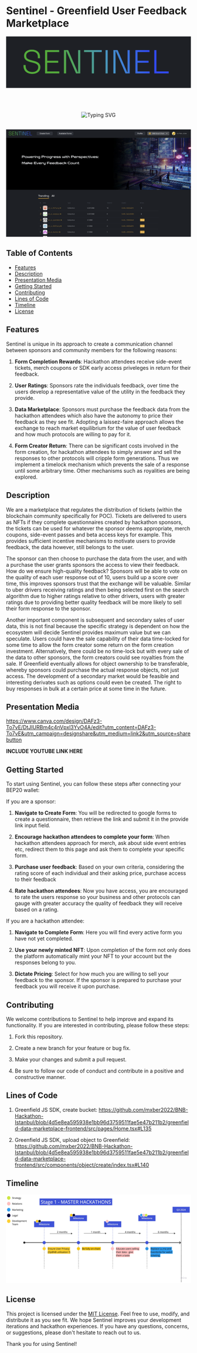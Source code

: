 # Sentinel - Greenfield User Feedback Marketplace
<p align="center">
   <img width="600" src="Assets/Sentinel_logo.png">
</p>


</p>
<br><br/>
<p align="center">
  <img src="https://readme-typing-svg.herokuapp.com?font=Roboto&duration=2000&pause=1000&color=000000&center=true&vCenter=true&random=false&width=435&lines=Powering+Progress+with+Perspectives%3A;Make+Every+Feedback+Count" alt="Typing SVG" />
<br><br/>

<p align="center">
  <img src="Assets/Sentinel_Landing_Page.png">
</p>

## Table of Contents

- [Features](#features)
- [Description](#discription)
- [Presentation Media](#presentation-media)
- [Getting Started](#getting-started)
- [Contributing](#contributing)
- [Lines of Code](#lines-of-code)
- [Timeline](#timeline)
- [License](#license)

## Features

Sentinel is unique in its approach to create a communication channel between sponsors and community members for the following reasons:

1. **Form Completion Rewards**: Hackathon attendees receive side-event tickets, merch coupons or SDK early access priveleges in return for their feedback.

2. **User Ratings**: Sponsors rate the individuals feedback, over time the users develop a representative value of the utility in the feedback they provide. 

3. **Data Marketplace**: Sponsors must purchase the feedback data from the hackathon attendees which also have the autonomy to price their feedback as they see fit. Adopting a laissez-faire approach allows the exchange to reach market equilibrium for the value of user feedback and how much protocols are willing to pay for it. 

4. **Form Creator Return**: There can be significant costs involved in the form creation, for hackathon attendees to simply answer and sell the responses to other protocols will cripple form generations. Thus we implement a timelock mechanism which prevents the sale of a response until some arbitrary time. Other mechanisms such as royalities are being explored.

## Description

We are a marketplace that regulates the distribution of tickets (within the blockchain community specifically for POC). Tickets are delivered to users as NFTs if they complete questionnaires created by hackathon sponsors, the tickets can be used for whatever the sponsor deems appropriate, merch coupons, side-event passes and beta access keys for example. This provides sufficient incentive mechanisms to motivate users to provide feedback, the data however, still belongs to the user. 

The sponsor can then choose to purchase the data from the user, and with a purchase the user grants sponsors the access to view their feedback. How do we ensure high-quality feedback? Sponsors will be able to vote on the quality of each user response out of 10, users build up a score over time, this improves sponsors trust that the exchange will be valuable. Similar to uber drivers receiving ratings and then being selected first on the search algorithm due to higher ratings relative to other drivers, users with greater ratings due to providing better quality feedback will be more likely to sell their form response to the sponsor. 

Another important component is subsequent and secondary sales of user data, this is not final because the specific strategy is dependent on how the ecosystem will decide Sentinel provides maximum value but we can speculate. Users could have the sale capability of their data time-locked for some time to allow the form creator some return on the form creation investment. Alternatively, there could be no time-lock but with every sale of the data to other sponsors, the form creators could see royalties from the sale. If Greenfield eventually allows for object ownership to be transferable, whereby sponsors could purchase the actual response objects, not just access. The development of a secondary market would be feasible and interesting derivates such as options could even be created. The right to buy responses in bulk at a certain price at some time in the future.

## Presentation Media

https://www.canva.com/design/DAFz3-To7vE/DtJIURBm4c4nVpxl3YvO4A/edit?utm_content=DAFz3-To7vE&utm_campaign=designshare&utm_medium=link2&utm_source=sharebutton

**INCLUDE YOUTUBE LINK HERE**

## Getting Started

To start using Sentinel, you can follow these steps after connecting your BEP20 wallet:

If you are a sponsor: 

1. **Navigate to Create Form**: You will be redirected to google forms to create a questionnaire, then retrieve the link and submit it in the provide link input field.

2. **Encourage hackathon attendees to complete your form**: When hackathon attendees approach for merch, ask about side event entries etc, redirect them to this page and ask them to complete your specific form.

3. **Purchase user feedback**: Based on your own criteria, considering the rating score of each individual and their asking price, purchase access to their feedback

4. **Rate hackathon attendees**: Now you have access, you are encouraged to rate the users response so your business and other protocols can gauge with greater accuracy the quality of feedback they will receive based on a rating.

If you are a hackathon attendee: 

1. **Navigate to Complete Form**: Here you will find every active form you have not yet completed.

2. **Use your newly minted NFT**: Upon completion of the form not only does the platform automatically mint your NFT to your account but the responses belong to you.

3. **Dictate Pricing**: Select for how much you are willing to sell your feedback to the sponsor. If the sponsor is prepared to purchase your feedback you will receive it upon purchase.

## Contributing

We welcome contributions to Sentinel to help improve and expand its functionality. If you are interested in contributing, please follow these steps:

1. Fork this repository.

2. Create a new branch for your feature or bug fix.

3. Make your changes and submit a pull request.

4. Be sure to follow our code of conduct and contribute in a positive and constructive manner.

## Lines of Code

1) Greenfield JS SDK, create bucket: https://github.com/mxber2022/BNB-Hackathon-Istanbul/blob/4d5e8ea595938e1bb96d3759511fae5e47b211b2/greenfield-data-marketplace-frontend/src/pages/Home.tsx#L135
   
2) Greenfield JS SDK, upload object to Greenfield: https://github.com/mxber2022/BNB-Hackathon-Istanbul/blob/4d5e8ea595938e1bb96d3759511fae5e47b211b2/greenfield-data-marketplace-frontend/src/components/object/create/index.tsx#L140

## Timeline

<p align="center">
  <img src="Assets/Sentinel_Y0_timeline.jpg">
</p>

## License

This project is licensed under the [MIT License](LICENSE). Feel free to use, modify, and distribute it as you see fit. We hope Sentinel improves your development iterations and hackathon experiences. If you have any questions, concerns, or suggestions, please don't hesitate to reach out to us.

Thank you for using Sentinel!
